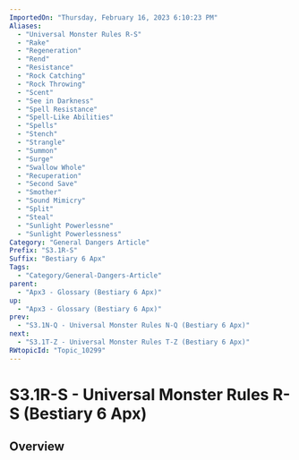```yaml
---
ImportedOn: "Thursday, February 16, 2023 6:10:23 PM"
Aliases:
  - "Universal Monster Rules R-S"
  - "Rake"
  - "Regeneration"
  - "Rend"
  - "Resistance"
  - "Rock Catching"
  - "Rock Throwing"
  - "Scent"
  - "See in Darkness"
  - "Spell Resistance"
  - "Spell-Like Abilities"
  - "Spells"
  - "Stench"
  - "Strangle"
  - "Summon"
  - "Surge"
  - "Swallow Whole"
  - "Recuperation"
  - "Second Save"
  - "Smother"
  - "Sound Mimicry"
  - "Split"
  - "Steal"
  - "Sunlight Powerlessne"
  - "Sunlight Powerlessness"
Category: "General Dangers Article"
Prefix: "S3.1R-S"
Suffix: "Bestiary 6 Apx"
Tags:
  - "Category/General-Dangers-Article"
parent:
  - "Apx3 - Glossary (Bestiary 6 Apx)"
up:
  - "Apx3 - Glossary (Bestiary 6 Apx)"
prev:
  - "S3.1N-Q - Universal Monster Rules N-Q (Bestiary 6 Apx)"
next:
  - "S3.1T-Z - Universal Monster Rules T-Z (Bestiary 6 Apx)"
RWtopicId: "Topic_10299"
---
```

# S3.1R-S - Universal Monster Rules R-S (Bestiary 6 Apx)
## Overview
